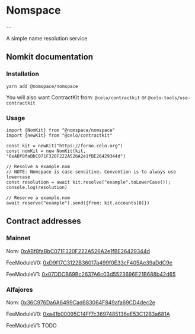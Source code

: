 # Nomspace

--

A simple name resolution service

## Nomkit documentation
### Installation

```
yarn add @nomspace/nomspace
```

You will also want ContractKit from:
`@celo/contractkit` or `@celo-tools/use-contractkit`

### Usage
```
import {NomKit} from "@nomspace/nomspace"
import {newKit} from "@celo/contractkit"

const kit = newKit("https://forno.celo.org")
const nomKit = new NomKit(kit, "0xABf8faBbC071F320F222A526A2e1fBE26429344d")

// Resolve a example.nom
// NOTE: Nomspace is case-sensitive. Convention is to always use lowercase
const resolution = await kit.resolve("example".toLowerCase());
console.log(resolution)

// Reserve a example.nom
await reserve("example").send({from: kit.accounts[0]})

```


## Contract addresses
### Mainnet
Nom: [0xABf8faBbC071F320F222A526A2e1fBE26429344d](https://explorer.celo.org/address/0xABf8faBbC071F320F222A526A2e1fBE26429344d)

FeeModuleV0: [0xD9f17C3122B36017a499f0E33cF405Ae39aDdC9e](https://explorer.celo.org/address/0xD9f17C3122B36017a499f0E33cF405Ae39aDdC9e)

FeeModuleV1: [0x07DDCB69Bc2637A6c03d5523696E21B688b42d65](https://explorer.celo.org/address/0x07DDCB69Bc2637A6c03d5523696E21B688b42d65)

### Alfajores
Nom: [0x36C976Da6A6499Cad683064F849afa69CD4dec2e](https://alfajores-blockscout.celo-testnet.org/address/0x36C976Da6A6499Cad683064F849afa69CD4dec2e)

FeeModuleV0: [0xa41b00095C14Ff7c3697485136eE53C12B3a681A](https://alfajores-blockscout.celo-testnet.org/address/0xa41b00095C14Ff7c3697485136eE53C12B3a681A)

FeeModuleV1: TODO
